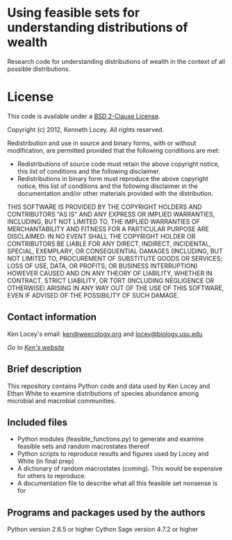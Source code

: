 Using feasible sets for understanding distributions of wealth
============

Research code for understanding distributions of wealth in the context of all possible distributions.

License
=======

This code is available under a [BSD 2-Clause License](http://opensource.org/licenses/bsd-license.php).

Copyright (c) 2012, Kenneth Locey. All rights reserved.

Redistribution and use in source and binary forms, with or without modification, are permitted provided that the following conditions are met:

* Redistributions of source code must retain the above copyright notice, this list of conditions and the following disclaimer.
* Redistributions in binary form must reproduce the above copyright notice, this list of conditions and the following disclaimer in the documentation and/or other materials provided with the distribution.

THIS SOFTWARE IS PROVIDED BY THE COPYRIGHT HOLDERS AND CONTRIBUTORS "AS IS" AND ANY EXPRESS OR IMPLIED WARRANTIES, INCLUDING, BUT NOT LIMITED TO, THE IMPLIED WARRANTIES OF MERCHANTABILITY AND FITNESS FOR A PARTICULAR PURPOSE ARE DISCLAIMED. IN NO EVENT SHALL THE COPYRIGHT HOLDER OR CONTRIBUTORS BE LIABLE FOR ANY DIRECT, INDIRECT, INCIDENTAL, SPECIAL, EXEMPLARY, OR CONSEQUENTIAL DAMAGES (INCLUDING, BUT NOT LIMITED TO, PROCUREMENT OF SUBSTITUTE GOODS OR SERVICES; LOSS OF USE, DATA, OR PROFITS; OR BUSINESS INTERRUPTION) HOWEVER CAUSED AND ON ANY THEORY OF LIABILITY, WHETHER IN CONTRACT, STRICT LIABILITY, OR TORT (INCLUDING NEGLIGENCE OR OTHERWISE) ARISING IN ANY WAY OUT OF THE USE OF THIS SOFTWARE, EVEN IF ADVISED OF THE POSSIBILITY OF SUCH DAMAGE.

Contact information
-------------------
Ken Locey's email: ken@weecology.org and locey@biology.usu.edu

*Go to [Ken's website](kenlocey.wordpress.com)*

Brief description
-----------------
This repository contains Python code and data used by Ken Locey and Ethan White to examine distributions of species abundance among microbial and macrobial communities.


Included files
-------------------------

* Python modules (feasible_functions.py) to generate and examine feasible sets and random macrostates thereof
* Python scripts to reproduce results and figures used by Locey and White (in final prep)
* A dictionary of random macrostates (coming). This would be expensive for others to reproduce.
* A documentation file to describe what all this feasible set nonsense is for



Programs and packages used by the authors
-------------------------------

Python version 2.6.5 or higher
Cython
Sage version 4.7.2 or higher


